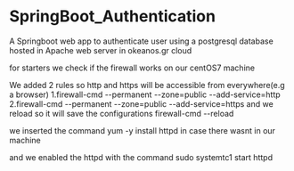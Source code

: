 # SpringBoot_Authentication
A Springboot web app to authenticate user using a postgresql database hosted in Apache web server in okeanos.gr cloud


for starters we check if the firewall works on our centOS7 machine 

We added 2 rules so http and https will be accessible from everywhere(e.g a browser)
     1.firewall-cmd --permanent --zone=public --add-service=http
     2.firewall-cmd --permanent --zone=public --add-service=https
and we reload so it will save the configurations
     firewall-cmd --reload
 
we inserted the command yum -y install httpd in case there wasnt in our machine

and we enabled the httpd with the command
    sudo systemtc1 start httpd 
  
 
 
